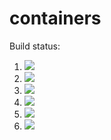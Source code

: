 # containers

Build status:

1. [![](https://github.com/amyyu116/containers/workflows/tests-fibonacci/badge.svg)](https://github.com/amyyu116/containers/actions?query=workflow%3Atests-fibonacci)
1. [![](https://github.com/amyyu116/containers/workflows/tests-range/badge.svg)](https://github.com/amyyu116/containers/actions?query=workflow%3Atests-range)
1. [![](https://github.com/amyyu116/containers/workflows/tests-BST/badge.svg)](https://github.com/amyyu116/containers/actions?query=workflow%3Atests-BST)
1. [![](https://github.com/amyyu116/containers/workflows/tests-BinaryTree/badge.svg)](https://github.com/amyyu116/containers/actions?query=workflow%3Atests-BinaryTree)
1. [![](https://github.com/amyyu116/containers/workflows/tests-AVLTree/badge.svg)](https://github.com/amyyu116/containers/actions?query=workflow%3Atests-AVLTree)
1. [![](https://github.com/amyyu116/containers/workflows/tests-heap/badge.svg)](https://github.com/amyyu116/containers/actions?query=workflow%3Atests-heap)
